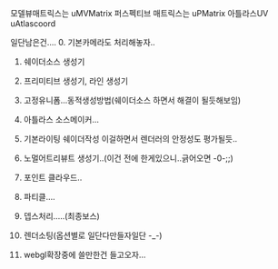 모델뷰매트릭스는 uMVMatrix
퍼스펙티브 매트릭스는 uPMatrix
아틀라스UV uAtlascoord

일단남은건....
0. 기본카메라도 처리해놓자..
1. 쉐이더소스 생성기
2. 프리미티브 생성기, 라인 생성기
3. 고정유니폼...동적생성방법(쉐이더소스 하면서 해결이 될듯해보임)
4. 아틀라스 소스메이커...
5. 기본라이팅 쉐이더작성
   이걸하면서 렌더러의 안정성도 평가될듯..

6. 노멀어트리뷰트 생성기..(이건 전에 한게있으니..긁어오면 -0-;;)
7. 포인트 클라우드..
8. 파티클....
9. 뎁스처리.....(최종보스)
10. 렌더소팅(옵션별로 일단다만들자일단 -_-)
11. webgl확장중에 쓸만한건 들고오자...